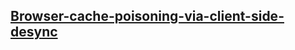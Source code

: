 ## [Browser-cache-poisoning-via-client-side-desync](https://portswigger.net/web-security/request-smuggling/browser/client-side-desync/lab-browser-cache-poisoning-via-client-side-desync)

![]()
